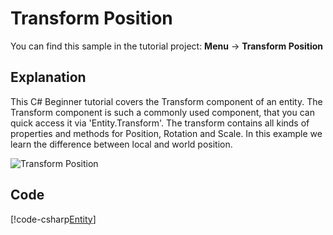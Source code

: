 # Transform Position
You can find this sample in the tutorial project: **Menu** &rarr; **Transform Position** 

## Explanation
This C# Beginner tutorial covers the Transform component of an entity. The Transform component is such a commonly used component, that you can quick access it via 'Entity.Transform'. The transform contains all kinds of properties and methods for Position, Rotation and Scale. In this example we learn the difference between local and world position.

![Transform Position](media/transform-position.png)

## Code
[!code-csharp[Entity](..\..\..\..\xenko\samples\Tutorials\CSharpBeginner\CSharpBeginner\CSharpBeginner.Game\Code\TransformPositionDemo.cs)]
